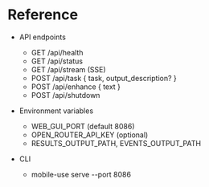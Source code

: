 # Reference

- API endpoints
  - GET /api/health
  - GET /api/status
  - GET /api/stream (SSE)
  - POST /api/task { task, output_description? }
  - POST /api/enhance { text }
  - POST /api/shutdown

- Environment variables
  - WEB_GUI_PORT (default 8086)
  - OPEN_ROUTER_API_KEY (optional)
  - RESULTS_OUTPUT_PATH, EVENTS_OUTPUT_PATH

- CLI
  - mobile-use serve --port 8086

